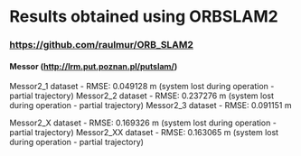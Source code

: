 # Results obtained using ORBSLAM2 
### https://github.com/raulmur/ORB_SLAM2


#### Messor (http://lrm.put.poznan.pl/putslam/)

Messor2_1 dataset - RMSE: 0.049128 m (system lost during operation - partial trajectory)
Messor2_2 dataset - RMSE: 0.237276 m (system lost during operation - partial trajectory)
Messor2_3 dataset - RMSE: 0.091151 m

Messor2_X dataset - RMSE: 0.169326 m (system lost during operation - partial trajectory)
Messor2_XX dataset - RMSE: 0.163065 m (system lost during operation - partial trajectory)




